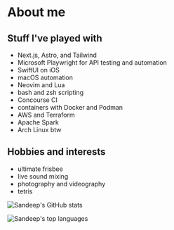 # About me

## Stuff I've played with
- Next.js, Astro, and Tailwind
- Microsoft Playwright for API testing and automation
- SwiftUI on iOS
- macOS automation
- Neovim and Lua
- bash and zsh scripting
- Concourse CI
- containers with Docker and Podman
- AWS and Terraform
- Apache Spark
- Arch Linux btw

## Hobbies and interests
- ultimate frisbee
- live sound mixing
- photography and videography
- tetris

![Sandeep's GitHub stats](https://github-readme-stats.vercel.app/api?username=sanman1k98&count_private=true&show_icons=true&card_width=430)

![Sandeep's top languages](https://github-readme-stats.vercel.app/api/top-langs/?username=sanman1k98&card_width=430)
